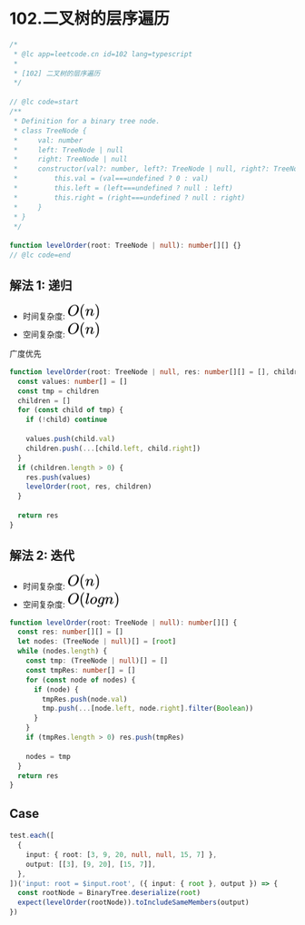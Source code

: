 # 102.二叉树的层序遍历

```ts
/*
 * @lc app=leetcode.cn id=102 lang=typescript
 *
 * [102] 二叉树的层序遍历
 */

// @lc code=start
/**
 * Definition for a binary tree node.
 * class TreeNode {
 *     val: number
 *     left: TreeNode | null
 *     right: TreeNode | null
 *     constructor(val?: number, left?: TreeNode | null, right?: TreeNode | null) {
 *         this.val = (val===undefined ? 0 : val)
 *         this.left = (left===undefined ? null : left)
 *         this.right = (right===undefined ? null : right)
 *     }
 * }
 */

function levelOrder(root: TreeNode | null): number[][] {}
// @lc code=end
```

## 解法 1: 递归

- 时间复杂度: <!-- $O(n)$ --> <img style="transform: translateY(0.1em); background: white;" src="./svg/o-n.svg" alt="O(n)">
- 空间复杂度: <!-- $O(n)$ --> <img style="transform: translateY(0.1em); background: white;" src="./svg/o-n.svg" alt="O(n)">

广度优先

```ts
function levelOrder(root: TreeNode | null, res: number[][] = [], children = [root]): number[][] {
  const values: number[] = []
  const tmp = children
  children = []
  for (const child of tmp) {
    if (!child) continue

    values.push(child.val)
    children.push(...[child.left, child.right])
  }
  if (children.length > 0) {
    res.push(values)
    levelOrder(root, res, children)
  }

  return res
}
```

## 解法 2: 迭代

- 时间复杂度: <!-- $O(n)$ --> <img style="transform: translateY(0.1em); background: white;" src="./svg/o-n.svg" alt="O(n)">
- 空间复杂度: <!-- $O(logn)$ --> <img style="transform: translateY(0.1em); background: white;" src="./svg/o-log-n.svg" alt="O(logn)">

```ts
function levelOrder(root: TreeNode | null): number[][] {
  const res: number[][] = []
  let nodes: (TreeNode | null)[] = [root]
  while (nodes.length) {
    const tmp: (TreeNode | null)[] = []
    const tmpRes: number[] = []
    for (const node of nodes) {
      if (node) {
        tmpRes.push(node.val)
        tmp.push(...[node.left, node.right].filter(Boolean))
      }
    }
    if (tmpRes.length > 0) res.push(tmpRes)

    nodes = tmp
  }
  return res
}
```

## Case

```ts
test.each([
  {
    input: { root: [3, 9, 20, null, null, 15, 7] },
    output: [[3], [9, 20], [15, 7]],
  },
])('input: root = $input.root', ({ input: { root }, output }) => {
  const rootNode = BinaryTree.deserialize(root)
  expect(levelOrder(rootNode)).toIncludeSameMembers(output)
})
```
